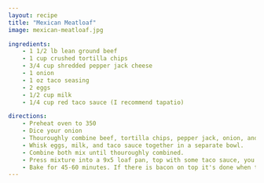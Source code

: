 ```yaml
---
layout: recipe
title: "Mexican Meatloaf"
image: mexican-meatloaf.jpg

ingredients:
    - 1 1/2 lb lean ground beef
    - 1 cup crushed tortilla chips
    - 3/4 cup shredded pepper jack cheese
    - 1 onion
    - 1 oz taco seasing
    - 2 eggs
    - 1/2 cup milk
    - 1/4 cup red taco sauce (I recommend tapatio)

directions:
    - Preheat oven to 350
    - Dice your onion
    - Thouroughly combine beef, tortilla chips, pepper jack, onion, and taco seasoning.
    - Whisk eggs, milk, and taco sauce together in a separate bowl.
    - Combine both mix until thouroughly combined.
    - Press mixture into a 9x5 loaf pan, top with some taco sauce, you also can't go wrong with a strip of bacon.
    - Bake for 45-60 minutes. If there is bacon on top it's done when the bacon is cooked.
---
```

